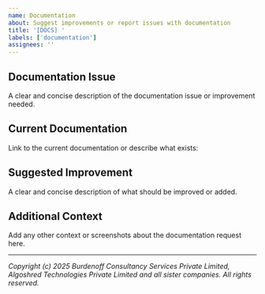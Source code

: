 ```yaml
---
name: Documentation
about: Suggest improvements or report issues with documentation
title: '[DOCS] '
labels: ['documentation']
assignees: ''
---
```


## Documentation Issue
A clear and concise description of the documentation issue or improvement needed.

## Current Documentation
Link to the current documentation or describe what exists:

## Suggested Improvement
A clear and concise description of what should be improved or added.

## Additional Context
Add any other context or screenshots about the documentation request here.

---
*Copyright (c) 2025 Burdenoff Consultancy Services Private Limited, Algoshred Technologies Private Limited and all sister companies. All rights reserved.*